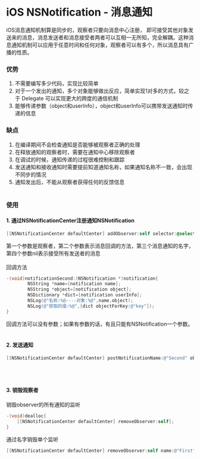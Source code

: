 # iOS NSNotification - 消息通知

iOS消息通知机制算是同步的，观察者只要向消息中心注册， 即可接受其他对象发送来的消息，消息发送者和消息接受者两者可以互相一无所知，完全解耦。这种消息通知机制可以应用于任意时间和任何对象，观察者可以有多个，所以消息具有广播的性质。

### 优势
1. 不需要编写多少代码，实现比较简单
2. 对于一个发出的通知，多个对象能够做出反应，简单实现1对多的方式，较之于 Delegate 可以实现更大的跨度的通信机制
3. 能够传递参数（object和userInfo），object和userInfo可以携带发送通知时传递的信息

### 缺点
1. 在编译期间不会检查通知是否能够被观察者正确的处理
2. 在释放通知的观察者时，需要在通知中心移除观察者
3. 在调试的时候，通知传递的过程很难控制和跟踪
4. 发送通知和接收通知时需要提前知道通知名称，如果通知名称不一致，会出现不同步的情况
5. 通知发出后，不能从观察者获得任何的反馈信息
<br></br>

### 使用

#### 1. 通过NSNotificationCenter注册通知NSNotification
```objective-c
[[NSNotificationCenter defaultCenter] addObserver:self selector:@selector(notificationSecond:) name:@"Second" object:nil]; 
```    
第一个参数是观察者，第二个参数表示消息回调的方法，第三个消息通知的名字，第四个参数nil表示接受所有发送者的消息
<br></br>
回调方法
```objective-c
-(void)notificationSecond:(NSNotification *)notification{ 
        NSString *name=[notification name]; 
        NSString *object=[notification object]; 
        NSDictionary *dict=[notification userInfo]; 
        NSLog(@"名称:%@----对象:%@",name,object); 
        NSLog(@"获取的值:%@",[dict objectForKey:@"key"]); 
}
```
回调方法可以没有参数；如果有参数的话，有且只能有NSNotification一个参数。
<br></br>

#### 2. 发送通知
```objective-c
[[NSNotificationCenter defaultCenter] postNotificationName:@"Second" object:@"http://www.cnblogs.com/xiaofeixiang" userInfo:dict];
```
<br></br>

#### 3. 销毁观察者
销毁observer的所有通知的监听
```objective-c
-(void)dealloc{
    [[NSNotificationCenter defaultCenter] removeObserver:self];
}
```

通过名字销毁单个监听
```objective-c
[[NSNotificationCenter defaultCenter] removeObserver:self name:@"First" object:nil];
```
